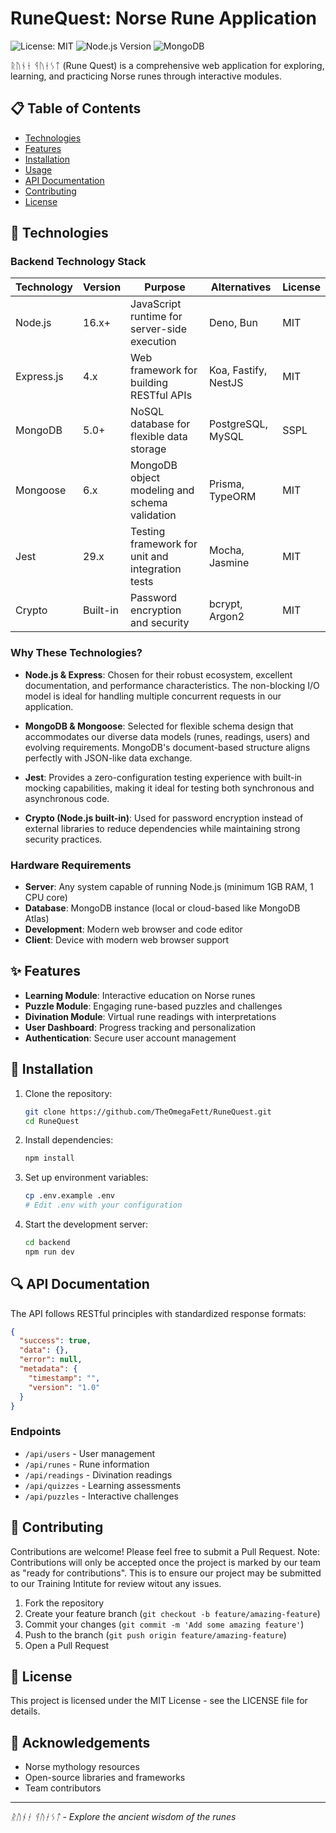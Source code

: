 # RuneQuest: Norse Rune Application

![License: MIT](https://img.shields.io/badge/License-MIT-blue.svg)
![Node.js Version](https://img.shields.io/badge/Node.js-16.x-green)
![MongoDB](https://img.shields.io/badge/MongoDB-5.0-green)

ᚱᚢᚾᛂ ᛩᚢᛂᛊᛏ (Rune Quest) is a comprehensive web application for exploring, learning, and practicing Norse runes through interactive modules.

## 📋 Table of Contents

- [Technologies](#technologies)
- [Features](#features)
- [Installation](#installation)
- [Usage](#usage)
- [API Documentation](#api-documentation)
- [Contributing](#contributing)
- [License](#license)

## 🔧 Technologies

### Backend Technology Stack

| Technology | Version  | Purpose                                          | Alternatives         | License |
| ---------- | -------- | ------------------------------------------------ | -------------------- | ------- |
| Node.js    | 16.x+    | JavaScript runtime for server-side execution     | Deno, Bun            | MIT     |
| Express.js | 4.x      | Web framework for building RESTful APIs          | Koa, Fastify, NestJS | MIT     |
| MongoDB    | 5.0+     | NoSQL database for flexible data storage         | PostgreSQL, MySQL    | SSPL    |
| Mongoose   | 6.x      | MongoDB object modeling and schema validation    | Prisma, TypeORM      | MIT     |
| Jest       | 29.x     | Testing framework for unit and integration tests | Mocha, Jasmine       | MIT     |
| Crypto     | Built-in | Password encryption and security                 | bcrypt, Argon2       | MIT     |

### Why These Technologies?

- **Node.js & Express**: Chosen for their robust ecosystem, excellent documentation, and performance characteristics. The non-blocking I/O model is ideal for handling multiple concurrent requests in our application.

- **MongoDB & Mongoose**: Selected for flexible schema design that accommodates our diverse data models (runes, readings, users) and evolving requirements. MongoDB's document-based structure aligns perfectly with JSON-like data exchange.

- **Jest**: Provides a zero-configuration testing experience with built-in mocking capabilities, making it ideal for testing both synchronous and asynchronous code.

- **Crypto (Node.js built-in)**: Used for password encryption instead of external libraries to reduce dependencies while maintaining strong security practices.

### Hardware Requirements

- **Server**: Any system capable of running Node.js (minimum 1GB RAM, 1 CPU core)
- **Database**: MongoDB instance (local or cloud-based like MongoDB Atlas)
- **Development**: Modern web browser and code editor
- **Client**: Device with modern web browser support

## ✨ Features

- **Learning Module**: Interactive education on Norse runes
- **Puzzle Module**: Engaging rune-based puzzles and challenges
- **Divination Module**: Virtual rune readings with interpretations
- **User Dashboard**: Progress tracking and personalization
- **Authentication**: Secure user account management

## 🚀 Installation

1. Clone the repository:

   ```bash
   git clone https://github.com/TheOmegaFett/RuneQuest.git
   cd RuneQuest
   ```

2. Install dependencies:

   ```bash
   npm install
   ```

3. Set up environment variables:

   ```bash
   cp .env.example .env
   # Edit .env with your configuration
   ```

4. Start the development server:
   ```bash
   cd backend
   npm run dev
   ```

## 🔍 API Documentation

The API follows RESTful principles with standardized response formats:

```json
{
  "success": true,
  "data": {},
  "error": null,
  "metadata": {
    "timestamp": "",
    "version": "1.0"
  }
}
```

### Endpoints

- `/api/users` - User management
- `/api/runes` - Rune information
- `/api/readings` - Divination readings
- `/api/quizzes` - Learning assessments
- `/api/puzzles` - Interactive challenges

## 🤝 Contributing

Contributions are welcome! Please feel free to submit a Pull Request. Note: Contributions will only be accepted once the project is marked by our team as "ready for contributions". This is to ensure our project may be submitted to our Training Intitute for review witout any issues.

1. Fork the repository
2. Create your feature branch (`git checkout -b feature/amazing-feature`)
3. Commit your changes (`git commit -m 'Add some amazing feature'`)
4. Push to the branch (`git push origin feature/amazing-feature`)
5. Open a Pull Request

## 📄 License

This project is licensed under the MIT License - see the LICENSE file for details.

## 🙏 Acknowledgements

- Norse mythology resources
- Open-source libraries and frameworks
- Team contributors

---

_ᚱᚢᚾᛂ ᛩᚢᛂᛊᛏ - Explore the ancient wisdom of the runes_
